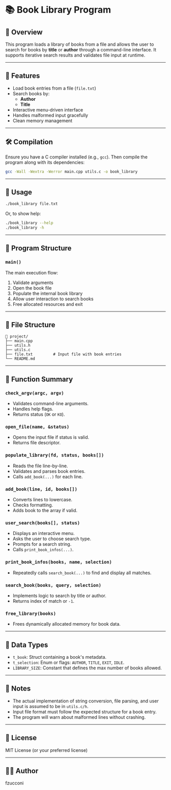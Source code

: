 # 📚 Book Library Program

## 🧩 Overview

This program loads a library of books from a file and allows the user to search for books by **title** or **author** through a command-line interface. It supports iterative search results and validates file input at runtime.

---

## 🚀 Features

- Load book entries from a file (`file.txt`)
- Search books by:
  - **Author**
  - **Title**
- Interactive menu-driven interface
- Handles malformed input gracefully
- Clean memory management

---

## 🛠️ Compilation

Ensure you have a C compiler installed (e.g., `gcc`). Then compile the program along with its dependencies:

```bash
gcc -Wall -Wextra -Werror main.cpp utils.c -o book_library
```

---

## 🧪 Usage

```bash
./book_library file.txt
```

Or, to show help:

```bash
./book_library --help
./book_library -h
```

---

## 🧠 Program Structure

### `main()`

The main execution flow:

1. Validate arguments
2. Open the book file
3. Populate the internal book library
4. Allow user interaction to search books
5. Free allocated resources and exit

---

## 📂 File Structure

```
📁 project/
├── main.cpp
├── utils.h
├── utils.c
├── file.txt         # Input file with book entries
└── README.md
```

---

## 🧩 Function Summary

### `check_argv(argc, argv)`
- Validates command-line arguments.
- Handles help flags.
- Returns status (`OK` or `KO`).

### `open_file(name, &status)`
- Opens the input file if status is valid.
- Returns file descriptor.

### `populate_library(fd, status, books[])`
- Reads the file line-by-line.
- Validates and parses book entries.
- Calls `add_book(...)` for each line.

### `add_book(line, id, books[])`
- Converts lines to lowercase.
- Checks formatting.
- Adds book to the array if valid.

### `user_search(books[], status)`
- Displays an interactive menu.
- Asks the user to choose search type.
- Prompts for a search string.
- Calls `print_book_infos(...)`.

### `print_book_infos(books, name, selection)`
- Repeatedly calls `search_book(...)` to find and display all matches.

### `search_book(books, query, selection)`
- Implements logic to search by title or author.
- Returns index of match or `-1`.

### `free_library(books)`
- Frees dynamically allocated memory for book data.

---

## 💾 Data Types

- `t_book`: Struct containing a book's metadata.
- `t_selection`: Enum or flags: `AUTHOR`, `TITLE`, `EXIT`, `IDLE`.
- `LIBRARY_SIZE`: Constant that defines the max number of books allowed.

---

## 📌 Notes

- The actual implementation of string conversion, file parsing, and user input is assumed to be in `utils.c/h`.
- Input file format must follow the expected structure for a book entry.
- The program will warn about malformed lines without crashing.

---

## 📜 License

MIT License (or your preferred license)

---

## 👨‍💻 Author

fzucconi
